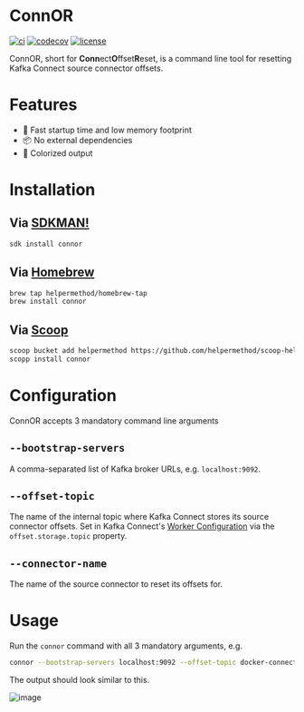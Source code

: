 # ConnOR

[![ci](https://github.com/helpermethod/connor/actions/workflows/ci.yml/badge.svg)](https://github.com/helpermethod/connor/actions/workflows/ci.yml)
[![codecov](https://codecov.io/gh/helpermethod/connor/branch/main/graph/badge.svg?token=niYlJRkALi)](https://codecov.io/gh/helpermethod/connor)
[![license](https://badgen.net/badge/license/Apache%20Licence%202.0/blue)](https://github.com/helpermethod/connor/blob/main/LICENSE)

ConnOR, short for **Conn**ect**O**ffset**R**eset, is a command line tool for resetting Kafka Connect source connector offsets.

# Features

* :rocket: Fast startup time and low memory footprint
* :package: No external dependencies
* :rainbow: Colorized output

# Installation

## Via [SDKMAN!](https://sdkman.io/)

```sh
sdk install connor
```

## Via [Homebrew](https://brew.sh/)

```sh
brew tap helpermethod/homebrew-tap
brew install connor
```

## Via [Scoop](https://scoop.sh/)

```sh
scoop bucket add helpermethod https://github.com/helpermethod/scoop-helpermethod.git
scopp install connor
```

# Configuration

ConnOR accepts 3 mandatory command line arguments

## `--bootstrap-servers`

A comma-separated list of Kafka broker URLs, e.g. `localhost:9092`.

## `--offset-topic`

The name of the internal topic where Kafka Connect stores its source connector offsets. Set in Kafka Connect's
[Worker Configuration](https://docs.confluent.io/platform/current/connect/references/allconfigs.html#distributed-worker-configuration)
via the `offset.storage.topic` property.

## `--connector-name`

The name of the source connector to reset its offsets for.

# Usage

Run the `connor` command with all 3 mandatory arguments, e.g.

```sh
connor --bootstrap-servers localhost:9092 --offset-topic docker-connect-offsets --connector-name connect-file-pulse-quickstart-log4j
```

The output should look similar to this.

![image](https://user-images.githubusercontent.com/1562019/129492170-66765cbe-0634-449e-a64e-2980f8514cd1.png)
